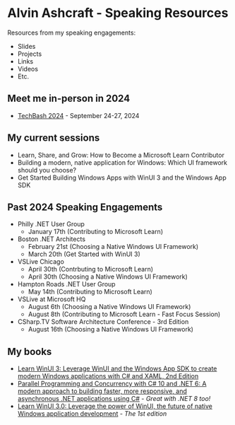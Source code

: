 # Alvin Ashcraft - Speaking Resources

Resources from my speaking engagements:

- Slides
- Projects
- Links
- Videos
- Etc.

## Meet me in-person in 2024

- [TechBash 2024](https://techbash.com/) - September 24-27, 2024

## My current sessions

- Learn, Share, and Grow: How to Become a Microsoft Learn Contributor
- Building a modern, native application for Windows: Which UI framework should you choose?
- Get Started Building Windows Apps with WinUI 3 and the Windows App SDK

## Past 2024 Speaking Engagements

- Philly .NET User Group
  - January 17th (Contributing to Microsoft Learn)
- Boston .NET Architects
  - February 21st (Choosing a Native Windows UI Framework)
  - March 20th (Get Started with WinUI 3)
- VSLive Chicago
  - April 30th (Contrbuting to Microsoft Learn)
  - April 30th (Choosing a Native Windows UI Framework)
- Hampton Roads .NET User Group
  - May 14th (Contributing to Microsoft Learn)
- VSLive at Microsoft HQ
  - August 6th (Choosing a Native Windows UI Framework)
  - August 8th (Contributing to Microsoft Learn - Fast Focus Session)
- CSharp.TV Software Architecture Conference - 3rd Edition
  - August 16th (Choosing a Native Windows UI Framework)

## My books

- [Learn WinUI 3: Leverage WinUI and the Windows App SDK to create modern Windows applications with C# and XAML, 2nd Edition](https://www.amazon.com/Learn-WinUI-Leverage-Windows-applications/dp/1805120069/)
- [Parallel Programming and Concurrency with C# 10 and .NET 6: A modern approach to building faster, more responsive, and asynchronous .NET applications using C#](https://www.amazon.com/Parallel-Programming-Concurrency-NET-asynchronous/dp/1803243678/) - *Great with .NET 8 too!*
- [Learn WinUI 3.0: Leverage the power of WinUI, the future of native Windows application development](https://www.amazon.com/Learn-WinUI-3-0-application-development/dp/1800208669/) - *The 1st edition*
